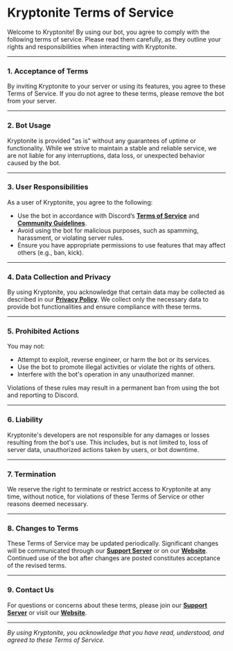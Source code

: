 # **Kryptonite Terms of Service**

Welcome to Kryptonite! By using our bot, you agree to comply with the following terms of service. Please read them carefully, as they outline your rights and responsibilities when interacting with Kryptonite.

---

### **1. Acceptance of Terms**

By inviting Kryptonite to your server or using its features, you agree to these Terms of Service. If you do not agree to these terms, please remove the bot from your server.

---

### **2. Bot Usage**

Kryptonite is provided "as is" without any guarantees of uptime or functionality. While we strive to maintain a stable and reliable service, we are not liable for any interruptions, data loss, or unexpected behavior caused by the bot.

---

### **3. User Responsibilities**

As a user of Kryptonite, you agree to the following:
- Use the bot in accordance with Discord’s **[Terms of Service](https://discord.com/terms)** and **[Community Guidelines](https://discord.com/guidelines)**.
- Avoid using the bot for malicious purposes, such as spamming, harassment, or violating server rules.
- Ensure you have appropriate permissions to use features that may affect others (e.g., ban, kick).

---

### **4. Data Collection and Privacy**

By using Kryptonite, you acknowledge that certain data may be collected as described in our **[Privacy Policy](https://github.com/yourstrangeee/Kryptonite-Privacy-Policy/blob/main/PRIVACY_POLICY.md)**. We collect only the necessary data to provide bot functionalities and ensure compliance with these terms.

---

### **5. Prohibited Actions**

You may not:
- Attempt to exploit, reverse engineer, or harm the bot or its services.
- Use the bot to promote illegal activities or violate the rights of others.
- Interfere with the bot's operation in any unauthorized manner.

Violations of these rules may result in a permanent ban from using the bot and reporting to Discord.

---

### **6. Liability**

Kryptonite's developers are not responsible for any damages or losses resulting from the bot's use. This includes, but is not limited to, loss of server data, unauthorized actions taken by users, or bot downtime.

---

### **7. Termination**

We reserve the right to terminate or restrict access to Kryptonite at any time, without notice, for violations of these Terms of Service or other reasons deemed necessary.

---

### **8. Changes to Terms**

These Terms of Service may be updated periodically. Significant changes will be communicated through our **[Support Server](https://discord.gg/WHGsCQF457)** or on our **[Website](https://kryptonitebot.vercel.app)**. Continued use of the bot after changes are posted constitutes acceptance of the revised terms.

---

### **9. Contact Us**

For questions or concerns about these terms, please join our **[Support Server](https://discord.gg/WHGsCQF457)** or visit our **[Website](https://kryptonitebot.vercel.app)**.

---

*By using Kryptonite, you acknowledge that you have read, understood, and agreed to these Terms of Service.*
